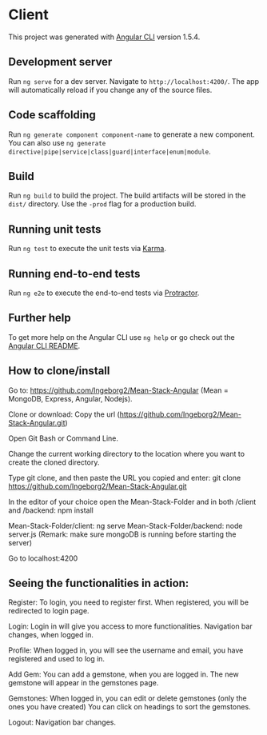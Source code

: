 # Client

This project was generated with [Angular CLI](https://github.com/angular/angular-cli) version 1.5.4.

## Development server

Run `ng serve` for a dev server. Navigate to `http://localhost:4200/`. The app will automatically reload if you change any of the source files.

## Code scaffolding

Run `ng generate component component-name` to generate a new component. You can also use `ng generate directive|pipe|service|class|guard|interface|enum|module`.

## Build

Run `ng build` to build the project. The build artifacts will be stored in the `dist/` directory. Use the `-prod` flag for a production build.

## Running unit tests

Run `ng test` to execute the unit tests via [Karma](https://karma-runner.github.io).

## Running end-to-end tests

Run `ng e2e` to execute the end-to-end tests via [Protractor](http://www.protractortest.org/).

## Further help

To get more help on the Angular CLI use `ng help` or go check out the [Angular CLI README](https://github.com/angular/angular-cli/blob/master/README.md).

## How to clone/install

Go to: https://github.com/Ingeborg2/Mean-Stack-Angular
(Mean = MongoDB, Express, Angular, Nodejs).

Clone or download: Copy the url (https://github.com/Ingeborg2/Mean-Stack-Angular.git)

Open Git Bash or Command Line.

Change the current working directory to the location where you want to create the cloned directory.

Type git clone, and then paste the URL you copied and enter:
git clone https://github.com/Ingeborg2/Mean-Stack-Angular.git

In the editor of your choice open the Mean-Stack-Folder and in both /client and /backend: npm install

Mean-Stack-Folder/client:	ng serve
Mean-Stack-Folder/backend:	node server.js
(Remark: make sure mongoDB is running before starting the server)

Go to localhost:4200


## Seeing the functionalities in action:

Register: 
	To login, you need to register first. 
	When registered, you will be redirected to login page.

Login: 
	Login in will give you access to more functionalities. 
	Navigation bar changes, when logged in.

Profile: 
	When logged in, you will see the username and email, you have registered 	and used to log in.

Add Gem: 
	You can add a gemstone, when you are logged in.  The new gemstone will 	appear in the gemstones page.

Gemstones: 
	When logged in, you can edit or delete gemstones (only the ones you have created)
	You can click on headings to sort the gemstones.

Logout: 
	Navigation bar changes.
